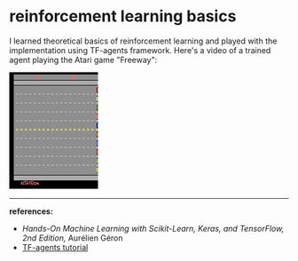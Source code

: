 # reinforcement learning basics
I learned theoretical basics of reinforcement learning and played with the implementation using TF-agents framework. Here's a video of a trained agent playing the Atari game "Freeway":

![agent playing freeway](https://github.com/kamilabielska/reinforcement_learning/blob/main/trained_agent.gif?raw=true)

***
**references:**
- *Hands-On Machine Learning with Scikit-Learn, Keras, and TensorFlow, 2nd Edition,* Aurélien Géron
- [TF-agents tutorial](https://www.tensorflow.org/agents/tutorials/1_dqn_tutorial)

